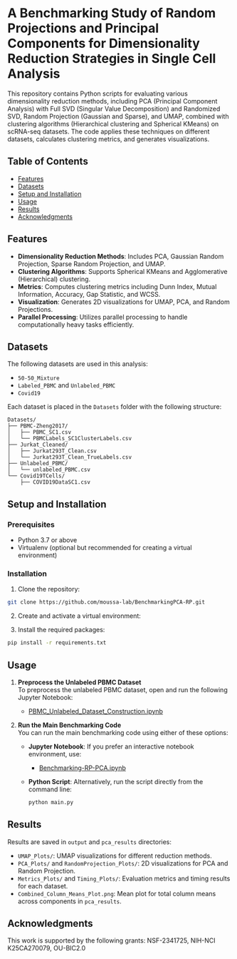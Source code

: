 # A Benchmarking Study of Random Projections and Principal Components for Dimensionality Reduction Strategies in Single Cell Analysis

This repository contains Python scripts for evaluating various dimensionality reduction methods, including PCA (Principal Component Analysis) with Full SVD (Singular Value Decomposition) and Randomized SVD, Random Projection (Gaussian and Sparse), and UMAP, combined with clustering algorithms (Hierarchical clustering and Spherical KMeans) on scRNA-seq datasets. The code applies these techniques on different datasets, calculates clustering metrics, and generates visualizations.

## Table of Contents
- [Features](#features)
- [Datasets](#datasets)
- [Setup and Installation](#setup-and-installation)
- [Usage](#usage)
- [Results](#results)
- [Acknowledgments](#acknowledgments)

## Features

- **Dimensionality Reduction Methods**: Includes PCA, Gaussian Random Projection, Sparse Random Projection, and UMAP.
- **Clustering Algorithms**: Supports Spherical KMeans and Agglomerative (Hierarchical) clustering.
- **Metrics**: Computes clustering metrics including Dunn Index, Mutual Information, Accuracy, Gap Statistic, and WCSS.
- **Visualization**: Generates 2D visualizations for UMAP, PCA, and Random Projections.
- **Parallel Processing**: Utilizes parallel processing to handle computationally heavy tasks efficiently.

## Datasets

The following datasets are used in this analysis:
- `50-50_Mixture`
- `Labeled_PBMC` and `Unlabeled_PBMC`
- `Covid19`

Each dataset is placed in the `Datasets` folder with the following structure:

```
Datasets/
├── PBMC-Zheng2017/
│   ├── PBMC_SC1.csv
│   └── PBMCLabels_SC1ClusterLabels.csv
├── Jurkat_Cleaned/
│   ├── Jurkat293T_Clean.csv
│   └── Jurkat293T_Clean_TrueLabels.csv
├── Unlabeled_PBMC/
│   └── unlabeled_PBMC.csv
└── Covid19TCells/
    ├── COVID19DataSC1.csv
```

## Setup and Installation

### Prerequisites

- Python 3.7 or above
- Virtualenv (optional but recommended for creating a virtual environment)

### Installation

1. Clone the repository:
   
```bash
git clone https://github.com/moussa-lab/BenchmarkingPCA-RP.git
```

2. Create and activate a virtual environment:

3. Install the required packages:
```bash
pip install -r requirements.txt
```
## Usage

1. **Preprocess the Unlabeled PBMC Dataset**  
   To preprocess the unlabeled PBMC dataset, open and run the following Jupyter Notebook:

   - [PBMC_Unlabeled_Dataset_Construction.ipynb](PBMC_Unlabeled_Dataset_Construction.ipynb)

2. **Run the Main Benchmarking Code**  
   You can run the main benchmarking code using either of these options:

   - **Jupyter Notebook**: If you prefer an interactive notebook environment, use:
     - [Benchmarking-RP-PCA.ipynb](Benchmarking-RP-PCA.ipynb)

   - **Python Script**: Alternatively, run the script directly from the command line:
     ```bash
     python main.py
     ```
## Results

Results are saved in `output` and `pca_results` directories:
- `UMAP_Plots/`: UMAP visualizations for different reduction methods.
- `PCA_Plots/` and `RandomProjection_Plots/`: 2D visualizations for PCA and Random Projection.
- `Metrics_Plots/` and `Timing_Plots/`: Evaluation metrics and timing results for each dataset.
- `Combined_Column_Means_Plot.png`: Mean plot for total column means across components in `pca_results`.

## Acknowledgments
This work is supported by the following grants: NSF-2341725, NIH-NCI K25CA270079, OU-BIC2.0

